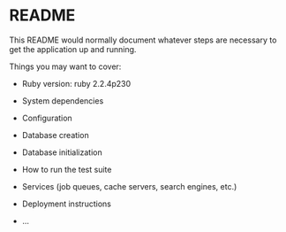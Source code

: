 # README

This README would normally document whatever steps are necessary to get the
application up and running.

Things you may want to cover:

* Ruby version: ruby 2.2.4p230

* System dependencies

* Configuration

* Database creation

* Database initialization

* How to run the test suite

* Services (job queues, cache servers, search engines, etc.)

* Deployment instructions

* ...
